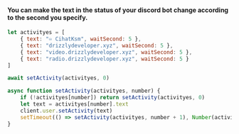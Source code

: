 #### You can make the text in the status of your discord bot change according to the second you specify.

```js
let activityes = [
    { text: "♾️ CihatKsm", waitSecond: 5 },
    { text: "drizzlydeveloper.xyz", waitSecond: 5 },
    { text: "video.drizzlydeveloper.xyz", waitSecond: 5 },
    { text: "radio.drizzlydeveloper.xyz", waitSecond: 5 }
]

await setActivity(activityes, 0)

async function setActivity(activityes, number) {
    if (!activityes[number]) return setActivity(activityes, 0)
    let text = activityes[number].text
    client.user.setActivity(text)
    setTimeout(() => setActivity(activityes, number + 1), Number(activityes[number].waitSecond * 1000))
}
